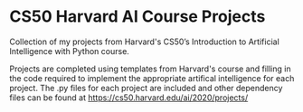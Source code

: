 # CS50 Harvard AI Course Projects
Collection of my projects from Harvard's CS50’s Introduction to Artificial Intelligence with Python course.

Projects are completed using templates from Harvard's course and filling in the code required to implement the appropriate artifical intelligence for each project.
The .py files for each project are included and other dependency files can be found at https://cs50.harvard.edu/ai/2020/projects/
